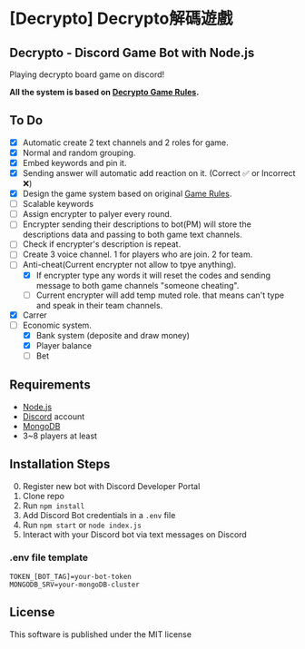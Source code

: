 # [Decrypto] Decrypto解碼遊戲
## Decrypto - Discord Game Bot with Node.js
Playing decrypto board game on discord!

**All the system is based on [Decrypto Game Rules](https://www.gokids.com.tw/tsaiss/gokids/rules/DECRYPTO_EN_RULES_09nov2017.pdf "game rules").**

## To Do
- [x] Automatic create 2 text channels and 2 roles for game.
- [x] Normal and random grouping.
- [x] Embed keywords and pin it.
- [x] Sending answer will automatic add reaction on it. (Correct :white_check_mark: or Incorrect :x:)
- [x] Design the game system based on original [Game Rules](https://www.gokids.com.tw/tsaiss/gokids/rules/DECRYPTO_EN_RULES_09nov2017.pdf "game rules").
- [ ] Scalable keywords
- [ ] Assign encrypter to palyer every round.
- [ ] Encrypter sending their descriptions to bot(PM) will store the descriptions data and passing to both game text channels.
- [ ] Check if encrypter's description is repeat.
- [ ] Create 3 voice channel. 1 for players who are join. 2 for team.
- [ ] Anti-cheat(Current encrypter not allow to tpye anything).
	- [x] If encrypter type any words it will reset the codes and sending message to both game channels "someone cheating".
	- [ ] Current encrypter will add temp muted role. that means can't type and speak in their team channels.
- [x] Carrer
- [ ] Economic system.
	- [x] Bank system (deposite and draw money)
	- [x] Player balance
	- [ ] Bet

## Requirements

- [Node.js](http://nodejs.org/)
- [Discord](https://discordapp.com/) account
- [MongoDB](https://www.mongodb.com/)
- 3~8 players at least

## Installation Steps

0. Register new bot with Discord Developer Portal 
1. Clone repo
2. Run `npm install`
3. Add Discord Bot credentials in a `.env` file
3. Run `npm start` or `node index.js`
4. Interact with your Discord bot via text messages on Discord

### .env file template
```
TOKEN_[BOT_TAG]=your-bot-token
MONGODB_SRV=your-mongoDB-cluster
```

## License
This software is published under the MIT license
